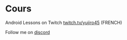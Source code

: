 # Cours
Android Lessons on Twitch [twitch.tv/yujiro45](https://www.twitch.tv/yujiro45) (FRENCH)

Follow me on [discord](https://discord.gg/9ZJEU2Q)
